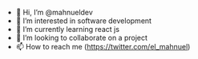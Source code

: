 - 👋 Hi, I’m @mahnueldev
- 👀 I’m interested in software development
- 🌱 I’m currently learning react js
- 💞️ I’m looking to collaborate on a project
- 📫 How to reach me (https://twitter.com/el_mahnuel)

<!---
mahnueldev/mahnueldev is a ✨ special ✨ repository because its `README.md` (this file) appears on your GitHub profile.
You can click the Preview link to take a look at your changes.
--->
